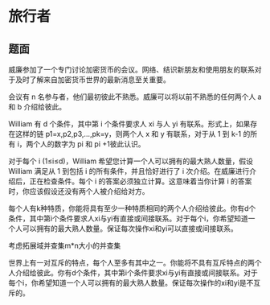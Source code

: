 # 旅行者

## 题面

威廉参加了一个专门讨论加密货币的会议。网络、结识新朋友和使用朋友的联系对于及时了解来自加密货币世界的最新消息至关重要。

会议有 n 名参与者，他们最初彼此不熟悉。威廉可以将以前不熟悉的任何两个人 a 和 b 介绍给彼此。

William 有 d 个条件，其中第 i 个条件要求人 xi 与人 yi 有联系。形式上，如果存在这样的链 p1=x,p2,p3,…,pk=y，则两个人 x 和 y 有联系，对于从 1 到 k-1 的所有 i，两个人的数字为 pi 和 pi +1彼此认识。

对于每个 i (1≤i≤d)，William 希望您计算一个人可以拥有的最大熟人数量，假设 William 满足从 1 到包括 i 的所有条件，并且恰好进行了 i 次介绍。在威廉进行介绍后，正在检查条件。每个 i 的答案必须独立计算。这意味着当你计算 i 的答案时，你应该假设还没有两个人被介绍给对方。



每个人有k种特质，你能将具有至少一种特质相同的两个人介绍给彼此。你有d个条件，其中第i个条件要求人xi与yi有直接或间接联系。对于每个i，你希望知道一个人可以拥有的最大熟人数量。保证每次操作xi和yi可以直接或间接联系。

考虑拓展域并查集m*n大小的并查集



世界上有一对互斥的特点，每个人至多有其中之一。你能将不具有互斥特点的两个人介绍给彼此。你有d个条件，其中第i个条件要求xi与yi有直接或间接联系。对于每个i，你希望知道一个人可以拥有的最大熟人数量。保证每次操作的xi和yi是不互斥的。

